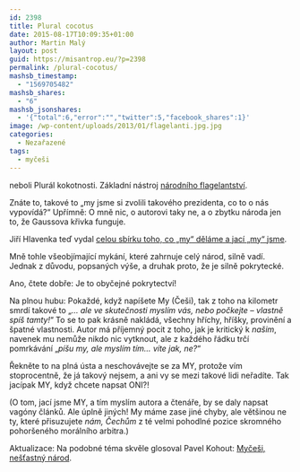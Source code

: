 ```yaml
---
id: 2398
title: Plural cocotus
date: 2015-08-17T10:09:35+01:00
author: Martin Malý
layout: post
guid: https://misantrop.eu/?p=2398
permalink: /plural-cocotus/
mashsb_timestamp:
  - "1569705482"
mashsb_shares:
  - "6"
mashsb_jsonshares:
  - '{"total":6,"error":"","twitter":5,"facebook_shares":1}'
image: /wp-content/uploads/2013/01/flagelanti.jpg.jpg
categories:
  - Nezařazené
tags:
  - myčeši
---
```

neboli Plurál kokotnosti. Základní nástroj [národního flagelantství](https://misantrop.eu/narodni-plural/).

<!--more-->

Znáte to, takové to &#8222;my jsme si zvolili takového prezidenta, co to o nás vypovídá?&#8220; Upřímně: O mně nic, o autorovi taky ne, a o zbytku národa jen to, že Gaussova křivka funguje.

Jiří Hlavenka teď vydal [celou sbírku toho, co &#8222;my&#8220; děláme a jací &#8222;my&#8220; jsme](https://www.bloc.cz/bloccz/art_417/uprchlici-a-my.aspx).

Mně tohle všeobjímající mykání, které zahrnuje celý národ, silně vadí. Jednak z důvodu, popsaných výše, a druhak proto, že je silně pokrytecké.

Ano, čtete dobře: Je to obyčejné pokrytectví!

Na plnou hubu: Pokaždé, když napíšete My (Češi), tak z toho na kilometr smrdí takové to &#8222;_&#8230; ale ve skutečnosti myslím vás, nebo počkejte &#8211; vlastně spíš tamty!_&#8220; To se to pak krásně nakládá, všechny hříchy, hříšky, provinění a špatné vlastnosti. Autor má příjemný pocit z toho, jak je kritický k _našim_, navenek mu nemůže nikdo nic vytknout, ale z každého řádku trčí pomrkávání &#8222;_píšu my, ale myslím tím&#8230; víte jak, ne?_&#8220;

Řekněte to na plná ústa a neschovávejte se za MY, protože vím stoprocentně, že já takový nejsem, a ani vy se mezi takové lidi neřadíte. Tak jacípak MY, když chcete napsat ONI?!

(O tom, jací jsme MY, a tím myslím autora a čtenáře, by se daly napsat vagóny článků. Ale úplně jiných! My máme zase jiné chyby, ale většinou ne ty, které přisuzujete _nám, Čechům_ z té velmi pohodlné pozice skromného pohoršeného morálního arbitra.)

Aktualizace: Na podobné téma skvěle glosoval Pavel Kohout: [Myčeši, nešťastný národ](https://www.pavel-kohout.cz/clanky/mycesi-nestastny-narod).